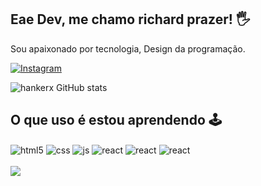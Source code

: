 ## Eae Dev, me chamo richard prazer! 🖐️
Sou apaixonado por tecnologia, Design da programação.

[![Instagram](https://img.shields.io/badge/Instagram-E4405F?style=for-the-badge&logo=instagram&logoColor=white)](https://www.instagram.com/rickdesign_txt/)



![hankerx GitHub stats](https://github-readme-stats.vercel.app/api?username=hankerx&theme=blue-green)

## O que uso é estou aprendendo 🕹️

<div style="display: inline_block">
  <img align="center" alt="html5" src="https://img.shields.io/badge/HTML5-E34F26?style=for-the-badge&logo=html5&logoColor=white" />
  <img align="center" alt="css" src="https://img.shields.io/badge/CSS3-1572B6?style=for-the-badge&logo=css3&logoColor=white" />
  <img align="center" alt="js" src="https://img.shields.io/badge/JavaScript-F7DF1E?style=for-the-badge&logo=javascript&logoColor=black" />
  <img align="center" alt="react" src="https://img.shields.io/badge/React-20232A?style=for-the-badge&logo=react&logoColor=61DAFB" />
  <img align="center" alt="react" src="https://aleen42.github.io/badges/src/photoshop.svg" />
   <img align="center" alt="react" src="https://aleen42.github.io/badges/src/after_effects.svg" />
 
</div><br/>

<img align=center src= https://media.tenor.com/CgGUXc-LDc4AAAAM/hacker-pc.gif>




